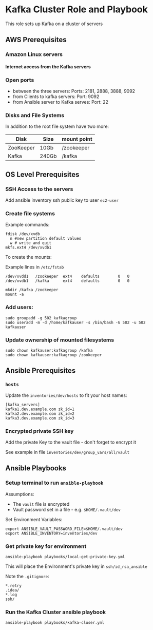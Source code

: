 Kafka Cluster Role and Playbook 
=========

This role sets up Kafka on a cluster of servers 

AWS Prerequisites
------------

### Amazon Linux servers

#### Internet access from the Kafka servers

### Open ports 

* between the three servers: Ports: 2181, 2888, 3888, 9092
* from Clients to kafka servers: Port: 9092
* from Ansible server to Kafka serves: Port: 22

### Disks and File Systems

In addition to the root file system have two more:

| Disk | Size | mount point |
|---|---|---|
| ZooKeeper | 10Gb	| /zookeeper |
| Kafka | 240Gb | /kafka | 

OS Level Prerequisites
------------

### SSH Access to the servers

Add ansible inventory ssh public key to user `ec2-user`

### Create file systems

Example commands:

```
fdisk /dev/xvdb
  n #new partition default values
  w # write and quit
mkfs.ext4 /dev/xvdb1
```
To create the mounts:

Example lines in `/etc/fstab`

```
/dev/xvdd1   /zookeeper  ext4    defaults        0   0
/dev/xvdb1   /kafka      ext4    defaults        0   0
```

```
mkdir /kafka /zookeeper
mount -a
```

### Add users:

```
sudo groupadd -g 502 kafkagroup
sudo useradd -m -d /home/kafkauser -s /bin/bash -G 502 -u 502 kafkauser
```

### Update ownership of mounted filesystems

```
sudo chown kafkauser:kafkagroup /kafka
sudo chown kafkauser:kafkagroup /zookeeper
```

Ansible Prerequisites
------------

### `hosts`
Update the `inventories/dev/hosts` to fit your host names:

```
[kafka_servers]
kafka1.dev.example.com zk_id=1
kafka2.dev.example.com zk_id=2
kafka3.dev.example.com zk_id=3
```

### Encrypted private SSH key

Add the private Key to the vault file - don't forget to encrypt it 

See example in file `inventories/dev/group_vars/all/vault`

Ansible Playbooks
------------

### Setup terminal to run `ansible-playbook`

Assumptions:
- The `vault` file is encrypted 
- Vault password set in a file - e.g. `$HOME/.vault/dev`

Set Environment Variables:

```
export ANSIBLE_VAULT_PASSWORD_FILE=$HOME/.vault/dev
export ANSIBLE_INVENTORY=inventories/dev
```

### Get private key for environment

```
ansible-playbook playbooks/local-get-private-key.yml
```

This will place the Environment's private key in `ssh/id_rsa_ansible`

Note the `.gitignore`:

```
*.retry
.idea/
*.log
ssh/
```

### Run the Kafka Cluster ansible playbook

```
ansible-playbook playbooks/kafka-cluser.yml
```